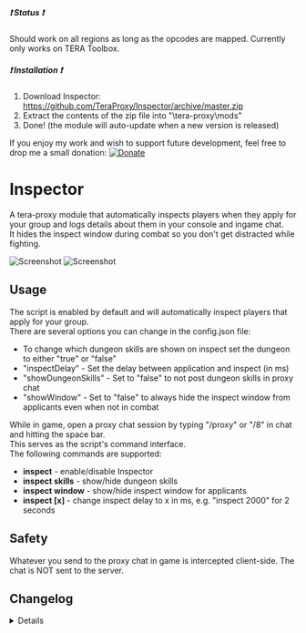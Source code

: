 ##### :heavy_exclamation_mark: Status :heavy_exclamation_mark:
Should work on all regions as long as the opcodes are mapped. Currently only works on TERA Toolbox.

##### :heavy_exclamation_mark: Installation :heavy_exclamation_mark:
1) Download Inspector: https://github.com/TeraProxy/Inspector/archive/master.zip
2) Extract the contents of the zip file into "\tera-proxy\mods\"
3) Done! (the module will auto-update when a new version is released)
  
If you enjoy my work and wish to support future development, feel free to drop me a small donation: [![Donate](https://www.paypalobjects.com/webstatic/en_US/i/buttons/PP_logo_h_100x26.png)](https://www.paypal.com/cgi-bin/webscr?cmd=_donations&business=A3KBZUCSEQ5RJ)

# Inspector  
A tera-proxy module that automatically inspects players when they apply for your group and logs details about them in your console and ingame chat.  
It hides the inspect window during combat so you don't get distracted while fighting.  
  
![Screenshot](https://i.imgur.com/C3v27Zn.png)
![Screenshot](https://i.imgur.com/oxTNFhO.png)

## Usage
The script is enabled by default and will automatically inspect players that apply for your group.  
There are several options you can change in the config.json file:  
  
* To change which dungeon skills are shown on inspect set the dungeon to either "true" or "false"
* "inspectDelay" - Set the delay between application and inspect (in ms)
* "showDungeonSkills" - Set to "false" to not post dungeon skills in proxy chat
* "showWindow" - Set to "false" to always hide the inspect window from applicants even when not in combat
  
While in game, open a proxy chat session by typing "/proxy" or "/8" in chat and hitting the space bar.  
This serves as the script's command interface.  
The following commands are supported:  
  
* **inspect** - enable/disable Inspector
* **inspect skills** - show/hide dungeon skills
* **inspect window** - show/hide inspect window for applicants
* **inspect [x]** - change inspect delay to x in ms, e.g. "inspect 2000" for 2 seconds
  
## Safety
Whatever you send to the proxy chat in game is intercepted client-side. The chat is NOT sent to the server.

## Changelog
<details>

### 1.5.2
* [*] Updated definitions for patch 86
### 1.5.1
* [*] Remove support for patches < 85
### 1.5.0
* [~] Now showing dungeon skill instead of clear count (the server no longer sends you the clear count)
* [~] "showDungeonClears" changed to "showDungeonSkills" and "inspect clears" changed to "inspect skills" accordingly
* [~] Now pulls strings directly from the game files (the module will ALWAYS be up-to-date!)
* [-] Removed "strings" directory and files as they are not needed any longer
### 1.4.3
* [*] Update for patch 85 and below
### 1.4.2
* [*] Updated S_USER_PAPERDOLL_INFO version
### 1.4.1
* [*] Updated S_USER_PAPERDOLL_INFO version
* [+] Added talent level to console log
### 1.4.0
* [+] Added localization for JP, KR, RU, SE, TH, TW regions
* [+] Added "inspect clears" command and "showDungeonClears" config option
* [+] Added "inspect window" command and "showWindow" config option
* [+] Will now even inspect during combat (without opening the inspect window)
### 1.3.6
* [~] Look and feel will now be the same on Caali's and Pinkie's proxy
### 1.3.5
* [-] Removed support for patch versions < 75
### 1.3.4
* [*] Updated S_USER_PAPERDOLL_INFO version
* [+] Added a branch for Pinkie Pie's tera-proxy
### 1.3.3
* [~] Code changes due to Caali's recent tera-proxy updates
* [-] Removed support for Pinkie Pie's tera-proxy
### 1.3.2
* [+] Added option to edit which dungeons are shown via config.json
* [+] Added option to edit delay of auto-inspect
* [*] Performance optimization
### 1.3.0
* [+] Rewrote code to use Caali's "tera-game-state" module in order to reduce overhead
* [+] Now supports auto-updating via Caali's tera-proxy
* [+] Now prints applicant's item level to ingame chat
* [+] Now prints applicant's clear count of currently relevant dungeons to ingame chat and console (thanks tera-love)
* [~] Now using a json database instead of additional js files
### 1.2.1
* [*] Updated hook versions for compatibility with the latest tera-proxy
### 1.2.0
* [*] Some code cleanup
* [*] Full conversion to Pinkie Pie's command module
### 1.1.0
* [+] Added logging of a character's information to the console
### 1.0.0
* [~] Initial Release

</details>